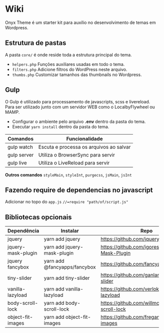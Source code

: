 # Wiki

Onyx Theme é um starter kit para auxílio no desenvolvimento de temas em Wordpress.

## Estrutura de pastas

A pasta `core/` é onde reside toda a estrutura principal do tema.

- `helpers.php` Funções auxiliares usadas em todo o tema.
- `filters.php` Adicione filtros do WordPress neste arquivo.
- `thumbs.php` Customizar tamanhos das thumbnails no Wordpress.

## Gulp

O Gulp é utilizado para processamento de javascripts, scss e livereload. Para ser utilizado junto com um servidor WEB como o LocalbyFlywheel ou MAMP.

  - Configurar o ambiente pelo arquivo **.env** dentro da
   pasta do tema.
  - Executar `yarn install` dentro da pasta do tema.

|Comandos      | Funcionalidade                             |
|--------------|--------------------------------------------|
|gulp watch    | Escuta e processa os arquivos ao salvar
|gulp server   | Utiliza o BrowserSync para servir
|gulp live     | Utiliza o LiveReload para servir

**Outros comandos**
`styleMain`, `styleInt`, `purgecss`, `jsMain`, `jsInt`

## Fazendo require de dependencias no javascript

Adicionar no topo do `app.js` `//=require "path/of/script.js"`

## Bibliotecas opcionais

|Dependência       | Instalar                     | Repo                                              |
|------------------|------------------------------|---------------------------------------------------|
jquery             | yarn add jquery              | https://github.com/jquery/jquery                  |
jquery-mask-plugin | yarn add jquery-mask-plugin  | https://github.com/igorescobar/jQuery-Mask-Plugin |
jquery fancybox    | yarn add @fancyapps/fancybox | https://github.com/fancyapps/fancybox             |
tiny-slider        | yarn add tiny-slider         | https://github.com/ganlanyuan/tiny-slider         |
vanilla-lazyload   | yarn add vanilla-lazyload    | https://github.com/verlok/vanilla-lazyload        |
body-scroll-lock   | yarn add body-scroll-lock    | https://github.com/willmcpo/body-scroll-lock      |
object-fit-images  | yarn add object-fit-images   | https://github.com/fregante/object-fit-images     |

